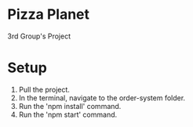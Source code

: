 # Pizza Planet
3rd Group's Project

# Setup
1. Pull the project.
2. In the terminal, navigate to the order-system folder.
3. Run the 'npm install' command.
4. Run the 'npm start' command.
